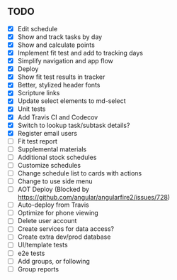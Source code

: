 
## TODO

- [x] Edit schedule
- [x] Show and track tasks by day
- [x] Show and calculate points
- [x] Implement fit test and add to tracking days
- [x] Simplify navigation and app flow
- [x] Deploy
- [x] Show fit test results in tracker
- [x] Better, stylized header fonts
- [x] Scripture links
- [x] Update select elements to md-select
- [x] Unit tests
- [x] Add Travis CI and Codecov
- [x] Switch to lookup task/subtask details?
- [x] Register email users
- [ ] Fit test report
- [ ] Supplemental materials
- [ ] Additional stock schedules
- [ ] Customize schedules
- [ ] Change schedule list to cards with actions
- [ ] Change to use side menu
- [ ] AOT Deploy (Blocked by https://github.com/angular/angularfire2/issues/728)
- [ ] Auto-deploy from Travis
- [ ] Optimize for phone viewing
- [ ] Delete user account
- [ ] Create services for data access?
- [ ] Create extra dev/prod database
- [ ] UI/template tests
- [ ] e2e tests
- [ ] Add groups, or following
- [ ] Group reports
